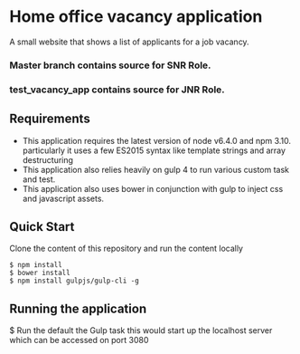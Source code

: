 # Home office vacancy application
A small website that shows a list of applicants for a job vacancy.
### Master branch contains source for SNR Role.
### test_vacancy_app contains source for JNR Role.
## Requirements
- This application requires the latest version of node v6.4.0 and npm 3.10. particularly it uses a few ES2015 syntax like template strings and array destructuring
- This application also relies heavily on gulp 4 to run various custom task and test.
- This application also uses bower in conjunction with gulp to inject css and javascript assets.


## Quick Start
Clone the content of this repository and run the content locally
```
$ npm install
$ bower install
$ npm install gulpjs/gulp-cli -g
```

## Running the application

$ Run the default the Gulp task this would start up the localhost server which can be accessed on port 3080

